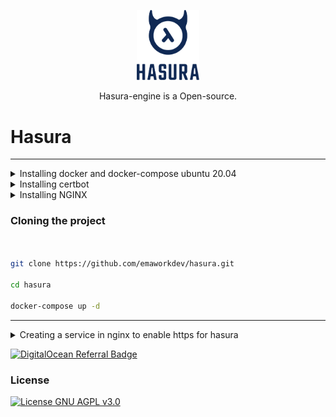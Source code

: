 <p align="center">
	<img src="https://github.com/emaworkdev/hasura/blob/main/hasura.png" alt="Hasura-logo" width="100" />	
	<p align="center">Hasura-engine is a Open-source.</p>
</p>

# Hasura

<hr>

<details>
  <summary>Installing docker and docker-compose ubuntu 20.04</summary>

  ```bash
sudo apt update

sudo apt install apt-transport-https ca-certificates curl software-properties-common

curl -fsSL https://download.docker.com/linux/ubuntu/gpg | sudo apt-key add -

sudo add-apt-repository "deb [arch=amd64] https://download.docker.com/linux/ubuntu focal stable"

apt-cache policy docker-ce

sudo apt install docker-ce

sudo systemctl status docker

docker --version

sudo usermod -aG docker ${USER}
su - ${USER}
groups
sudo usermod -aG docker username


sudo curl -L "https://github.com/docker/compose/releases/download/1.26.0/docker-compose-$(uname -s)-$(uname -m)" -o /usr/local/bin/docker-compose
sudo chmod +x /usr/local/bin/docker-compose

docker-compose --version


  ```


</details>

<details>
  <summary>Installing certbot</summary>

  ```bash
	
************** INSTALAR CERTBOT CASO NÃO TENHA ELE INTALADO NO SEU SERVIDOR ************************	

https://certbot.eff.org/instructions?ws=nginx&os=ubuntubionic

sudo snap install core; sudo snap refresh core

sudo snap install --classic certbot


sudo certbot certonly --nginx

or

sudo certbot --nginx -d <dominio>

Renovando e Deletando certificados com o Certbot/Let’s Encrypt
Para renovar todos os seus certificados automaticamente:

sudo certbot renew --quiet
É importante colocar esse comando no seu crontab para ser executado diariamente:

1 1 * * * /usr/bin/certbot renew --quiet

To manually delete a certificate:

sudo certbot delete --cert-name nomedodominio.com


  ```


</details>

<details>
  <summary>Installing NGINX</summary>

  ```bash
	
************** INSTALAR NGINX CASO NÃO TENHA ELE INTALADO NO SEU SERVIDOR ************************

sudo apt update
sudo apt install nginx

systemctl status nginx

************ OPCIONAL ***********************	
#pegar ip 
curl -4 icanhazip.com
http://your_server_ip

#INSTALAR net-tools se precisar	
apt install net-tools
#MOSTRAR PORTAS
sudo netstat -t -l -p --numeric-ports
#LIBERAR PORTA
sudo iptables -A INPUT -p tcp --dport 8080 -j ACCEPT	


  ```


</details>


### Cloning the project

```bash


git clone https://github.com/emaworkdev/hasura.git

cd hasura

docker-compose up -d

```
<hr/>
	
<details>
  <summary>Creating a service in nginx to enable https for hasura</summary>

  ```bash

  sudo vim /etc/nginx/sites-available/<nome do serviço>
	
dentro do editor vim para entrar no modo de insert: pressionar a tecla shift+i

colar esse scrypt abaixo	
	
server {
	  listen 80;
	  server_name hasura.<my-domain.com>;

	  location / {
	    proxy_pass http://localhost:8080/;
	    proxy_http_version 1.1;
	    proxy_set_header Upgrade $http_upgrade;
	    proxy_set_header Connection "upgrade";
	  }
}

para sair do modo insert
pressionar a tecla ESC

entrada de comando
pressionar a tecla :

para salvar e sair
digitar wq + ENTER	
	
sudo service nginx restart && sudo service nginx reload && sudo nginx -t

sudo ln -s /etc/nginx/sites-available/<nome servico> /etc/nginx/sites-enabled/

sudo systemctl restart nginx.service	

#remover o serviço default que vem como default
sudo rm /etc/nginx/sites-enabled/default	
sudo service nginx reload
	
sudo certbot --nginx -d <dominio>	
	
#VAMOS TESTAR

https://<seu dominio>/console	


  ```


</details>


<a href="https://www.digitalocean.com/?refcode=10cf6e2be6d4&utm_campaign=Referral_Invite&utm_medium=Referral_Program&utm_source=badge"><img src="https://web-platforms.sfo2.digitaloceanspaces.com/WWW/Badge%202.svg" alt="DigitalOcean Referral Badge" /></a>


### License

[![License GNU AGPL v3.0](https://img.shields.io/badge/License-AGPL%203.0-lightgrey.svg)](https://github.com/sufficit/sufficit-quepasa-fork/blob/master/LICENSE.md)


